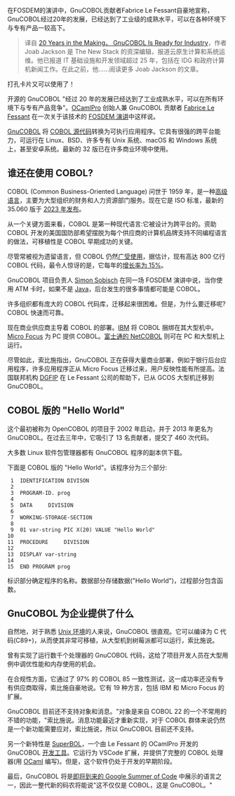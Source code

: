 <!--
title: 苦心20年制造的GnuCOBOL已经蓄势待发
cover: https://cdn.thenewstack.io/media/2024/03/1aba56e5-gnucobol-1024x683.png
-->

在FOSDEM的演讲中，GnuCOBOL贡献者Fabrice Le Fessant自豪地宣称，GnuCOBOL经过20年的发展，已经达到了工业级的成熟水平，可以在各种环境下与专有产品一较高下。

> 译自 [20 Years in the Making， GnuCOBOL Is Ready for Industry](https://thenewstack.io/20-years-in-the-making-gnucobol-is-ready-for-industry/)，作者 Joab Jackson 是 The New Stack 的资深编辑，报道云原生计算和系统运维。他已报道 IT 基础设施和开发领域超过 25 年，包括在 IDG 和政府计算机新闻工作。在此之前，他......阅读更多 Joab Jackson 的文章。

打孔卡片又可以使用了！

开源的 GnuCOBOL "经过 20 年的发展已经达到了工业成熟水平，可以在所有环境下与专有产品竞争"。[OCamlPro](https://ocamlpro.com/) 创始人兼 GnuCOBOL 贡献者 [Fabrice Le Fessant](https://fabrice.lefessant.net/) 在一次关于该技术的 [FOSDEM 演讲](https://ftp.heanet.ie/mirrors/fosdem-video/2024/h2215/fosdem-2024-3249-gnucobol-the-free-industrial-ready-alternative-for-cobol-.av1.webm)中这样说。

[GnuCOBOL](https://gnucobol.sourceforge.io/) 将 [COBOL 源代码](https://thenewstack.io/how-cobol-code-can-benefit-from-machine-learning-insight/)转换为可执行应用程序。它具有很强的跨平台能力，可运行在 Linux、BSD、许多专有 Unix 系统、macOS 和 Windows 系统上，甚至安卓系统。最新的 32 版已在许多商业环境中使用。

## 谁还在使用 COBOL?

COBOL (Common Business-Oriented Language) 问世于 1959 年，是一种[高级语言](https://www.techtarget.com/searchitoperations/definition/COBOL-Common-Business-Oriented-Language)，主要为大型组织的财务和人力资源部门服务。现在它是 ISO 标准，最新的 35.060 版于 [2023 年发布](https://standards.iteh.ai/catalog/standards/iso/31d28b41-4fef-4527-9083-0b65e495b32e/iso-iec-1989-2023)。

从一个关键方面来看，COBOL 是第一种现代语言:它被设计为跨平台的。资助 COBOL 开发的美国国防部希望摆脱为每个供应商的计算机品牌支持不同编程语言的做法，可移植性是 COBOL 早期成功的关键。

尽管常被视为遗留语言，但 COBOL 仍然[广受使用](https://thenewstack.io/cobol-everywhere-will-maintain/)，据估计，现有高达 800 亿行 COBOL 代码，最令人惊讶的是，它每年的[增长率为 15%](https://thenewstack.io/u-s-unemployment-surge-highlights-dire-need-for-cobol-skills/)。

GnuCOBOL 项目负责人 [Simon Sobisch](https://github.com/GitMensch) 在同一场 FOSDEM 演讲中说，当你使用 ATM 卡时，如果不是 [Java](https://thenewstack.io/we-can-have-nice-things-upgrading-to-java-21-is-worth-it/)，后台发生的很多事情都可能是 COBOL。

许多组织都有庞大的 COBOL 代码库，迁移起来很困难。但是，为什么要迁移呢?COBOL 快速而可靠。

现在商业供应商主导着 COBOL 的部署。[IBM](https://www.ibm.com/?utm_content=inline-mention) 将 COBOL 捆绑在其大型机中。[Micro Focus](https://thenewstack.io/back-future-micro-focus-can-make-hpe-software-purchase/) 为 PC 提供 COBOL。[富士通的 NetCOBOL](https://www.fujitsu.com/global/products/software/developer-tool/netcobol/) 则可在 PC 和大型机上运行。

尽管如此，索比施指出，GnuCOBOL 正在获得大量商业部署，例如于银行后台应用程序，许多应用程序正从 Micro Focus 迁移过来，用户反映性能有所提高。法国联邦机构 [DGFIP](https://www.economie.gouv.fr/files/files/directions_services/dgfip/Rapport/Rapport_2011_version_anglaise.pdf) 在 Le Fessant 公司的帮助下，已从 GCOS 大型机迁移到 GnuCOBOL。

## COBOL 版的 "Hello World"

这个最初被称为 OpenCOBOL 的项目于 2002 年启动，并于 2013 年更名为 GnuCOBOL。在过去三年中，它吸引了 13 名贡献者，提交了 460 次代码。

大多数 Linux 软件包管理器都有 GnuCOBOL 程序的副本供下载。

下面是 COBOL 版的 "Hello World"。该程序分为三个部分:

```cobol
 1  IDENTIFICATION DIVISON
 2   
 3  PROGRAM-ID. prog
 4   
 5  DATA     DIVISION
 6   
 7  WORKING-STORAGE-SECTION
 8   
 9  01 var-string PIC X(20) VALUE "Hello World"
10   
11  PROCEDURE     DIVISION
12   
13  DISPLAY var-string
14   
15  END PROGRAM prog
```

标识部分确定程序的名称。数据部分存储数据("Hello World")，过程部分包含函数。  

## GnuCOBOL 为企业提供了什么

自然地，对于熟悉 [Unix 环境](https://thenewstack.io/fosdem-24-can-the-unix-shell-be-improved-hell-yes/)的人来说，GnuCOBOL 很直观。它可以编译为 C 代码(C89+)，从而使其非常可移植，从大型机到树莓派都可以运行，索比施说。

曾有实现了运行数千个处理器的 GnuCOBOL 代码，这给了项目开发人员在大型用例中调优性能和内存使用的机会。  

在合规性方面，它通过了 97% 的 COBOL 85 一致性测试，这一成功率还没有专有供应商取得，索比施自豪地说。它有 19 种方言，包括 IBM 和 Micro Focus 的扩展。

GnuCOBOL 目前还不支持对象和消息。"对象是来自 COBOL 22 的一个不常用的不错的功能，"索比施说。消息功能最近才重新实现，对于 COBOL 群体来说仍然是一个新功能需要应对，索比施说，所以 GnuCOBOL 目前还不支持。

另一个新特性是 [SuperBOL](https://get-superbol.com/)，一个由 Le Fessant 的 OCamlPro 开发的 GnuCOBOL [开发工具](https://github.com/OCamlPro/superbol-studio-oss)。它运行为 VSCode 扩展，并提供了完整的 COBOL 处理器(用 [OCaml](https://ocaml.org/) 编写)。但是，这个软件仍处于开发的早期阶段。  

最后，GnuCOBOL 将是[即将到来的 Google Summer of Code](https://gnucobol.sourceforge.io/gsoc.html) 中展示的语言之一，因此一整代新的码农将能说"这不仅仅是 COBOL，这是 GnuCOBOL。"
